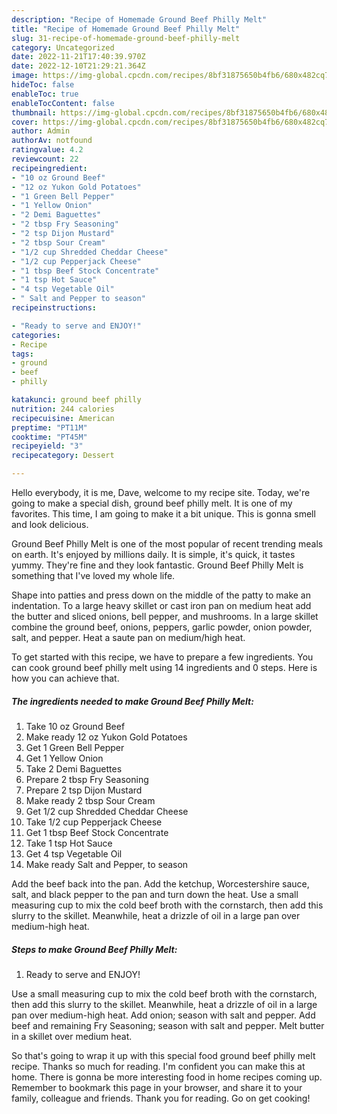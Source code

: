 ```yaml
---
description: "Recipe of Homemade Ground Beef Philly Melt"
title: "Recipe of Homemade Ground Beef Philly Melt"
slug: 31-recipe-of-homemade-ground-beef-philly-melt
category: Uncategorized
date: 2022-11-21T17:40:39.970Z
date: 2022-12-10T21:29:21.364Z
image: https://img-global.cpcdn.com/recipes/8bf31875650b4fb6/680x482cq70/ground-beef-philly-melt-recipe-main-photo.jpg
hideToc: false
enableToc: true
enableTocContent: false
thumbnail: https://img-global.cpcdn.com/recipes/8bf31875650b4fb6/680x482cq70/ground-beef-philly-melt-recipe-main-photo.jpg
cover: https://img-global.cpcdn.com/recipes/8bf31875650b4fb6/680x482cq70/ground-beef-philly-melt-recipe-main-photo.jpg
author: Admin
authorAv: notfound
ratingvalue: 4.2
reviewcount: 22
recipeingredient:
- "10 oz Ground Beef"
- "12 oz Yukon Gold Potatoes"
- "1 Green Bell Pepper"
- "1 Yellow Onion"
- "2 Demi Baguettes"
- "2 tbsp Fry Seasoning"
- "2 tsp Dijon Mustard"
- "2 tbsp Sour Cream"
- "1/2 cup Shredded Cheddar Cheese"
- "1/2 cup Pepperjack Cheese"
- "1 tbsp Beef Stock Concentrate"
- "1 tsp Hot Sauce"
- "4 tsp Vegetable Oil"
- " Salt and Pepper to season"
recipeinstructions:

- "Ready to serve and ENJOY!"
categories:
- Recipe
tags:
- ground
- beef
- philly

katakunci: ground beef philly 
nutrition: 244 calories
recipecuisine: American
preptime: "PT11M"
cooktime: "PT45M"
recipeyield: "3"
recipecategory: Dessert

---
```



Hello everybody, it is me, Dave, welcome to my recipe site. Today, we're going to make a special dish, ground beef philly melt. It is one of my favorites. This time, I am going to make it a bit unique. This is gonna smell and look delicious.

Ground Beef Philly Melt is one of the most popular of recent trending meals on earth. It's enjoyed by millions daily. It is simple, it's quick, it tastes yummy. They're fine and they look fantastic. Ground Beef Philly Melt is something that I've loved my whole life.

Shape into patties and press down on the middle of the patty to make an indentation. To a large heavy skillet or cast iron pan on medium heat add the butter and sliced onions, bell pepper, and mushrooms. In a large skillet combine the ground beef, onions, peppers, garlic powder, onion powder, salt, and pepper. Heat a saute pan on medium/high heat.


To get started with this recipe, we have to prepare a few ingredients. You can cook ground beef philly melt using 14 ingredients and 0 steps. Here is how you can achieve that.

<!--inarticleads1-->

##### The ingredients needed to make Ground Beef Philly Melt:

1. Take 10 oz Ground Beef
1. Make ready 12 oz Yukon Gold Potatoes
1. Get 1 Green Bell Pepper
1. Get 1 Yellow Onion
1. Take 2 Demi Baguettes
1. Prepare 2 tbsp Fry Seasoning
1. Prepare 2 tsp Dijon Mustard
1. Make ready 2 tbsp Sour Cream
1. Get 1/2 cup Shredded Cheddar Cheese
1. Take 1/2 cup Pepperjack Cheese
1. Get 1 tbsp Beef Stock Concentrate
1. Take 1 tsp Hot Sauce
1. Get 4 tsp Vegetable Oil
1. Make ready  Salt and Pepper, to season


Add the beef back into the pan. Add the ketchup, Worcestershire sauce, salt, and black pepper to the pan and turn down the heat. Use a small measuring cup to mix the cold beef broth with the cornstarch, then add this slurry to the skillet. Meanwhile, heat a drizzle of oil in a large pan over medium-high heat. 

<!--inarticleads2-->

##### Steps to make Ground Beef Philly Melt:


1. Ready to serve and ENJOY!

Use a small measuring cup to mix the cold beef broth with the cornstarch, then add this slurry to the skillet. Meanwhile, heat a drizzle of oil in a large pan over medium-high heat. Add onion; season with salt and pepper. Add beef and remaining Fry Seasoning; season with salt and pepper. Melt butter in a skillet over medium heat. 

So that's going to wrap it up with this special food ground beef philly melt recipe. Thanks so much for reading. I'm confident you can make this at home. There is gonna be more interesting food in home recipes coming up. Remember to bookmark this page in your browser, and share it to your family, colleague and friends. Thank you for reading. Go on get cooking!
